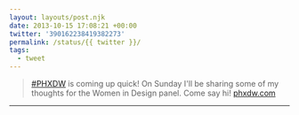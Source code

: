 ```yaml
---
layout: layouts/post.njk
date: 2013-10-15 17:08:21 +00:00
twitter: '390162238419382273'
permalink: /status/{{ twitter }}/
tags: 
  - tweet
---
```


> [#PHXDW](https://twitter.com/hashtag/PHXDW) is coming up quick! On Sunday I'll be sharing some of my thoughts for the Women in Design panel. Come say hi! [phxdw.com](http://www.phxdw.com/)

---
